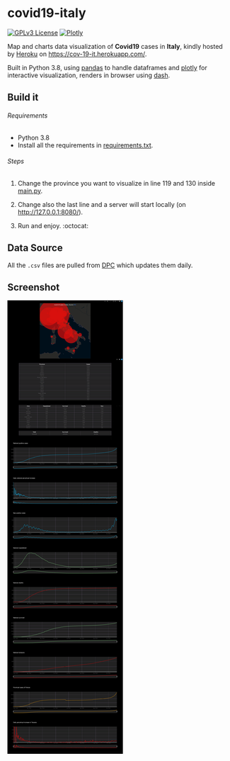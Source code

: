 # covid19-italy
[![GPLv3 License](https://img.shields.io/badge/%20License-GPL%20v3-yellow?style=flat-square)](https://opensource.org/licenses/)
[![Plotly](https://img.shields.io/badge/%20-Plotly-blue?style=flat-square)](https://github.com/plotly)

Map and charts data visualization of __Covid19__ cases in __Italy__, kindly hosted by [Heroku](https://heroku.com) on https://cov-19-it.herokuapp.com/.

Built in Python 3.8, using [pandas](https://github.com/pandas-dev/pandas) to handle dataframes and [plotly](https://github.com/plotly/plotly.py) for interactive visualization, renders in browser using [dash](https://github.com/plotly/dash).

## Build it

###### Requirements

* Python 3.8
* Install all the requirements in [requirements.txt](requirements.txt).

###### Steps

1. Change the province you want to visualize in line 119 and 130 inside [main.py](main.py).

2. Change also the last line and a server will start locally (on http://127.0.0.1:8080/).

3. Run and enjoy. :octocat:

## Data Source

All the `.csv` files are pulled from [DPC](https://github.com/pcm-dpc/COVID-19) which updates them daily.

## Screenshot

![screenshot](/screenshot.png)
